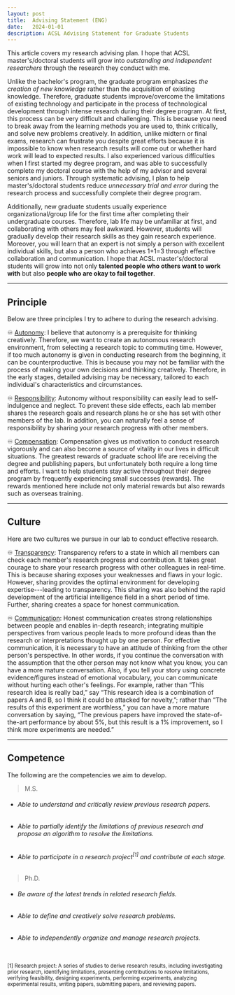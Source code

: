 ```yaml
---
layout: post
title:  Advising Statement (ENG)
date:   2024-01-01
description: ACSL Advising Statement for Graduate Students
---
```


This article covers my research advising plan.
I hope that ACSL master's/doctoral students will grow into *outstanding and independent researchers* through the research they conduct with me.

Unlike the bachelor's program, the graduate program emphasizes *the creation of new knowledge* rather than the acquisition of existing knowledge.
Therefore, graduate students improve/overcome the limitations of existing technology and participate in the process of technological development through intense research during their degree program.
At first, this process can be very difficult and challenging.
This is because you need to break away from the learning methods you are used to, think critically, and solve new problems creatively.
In addition, unlike midtern or final exams, research can frustrate you despite great efforts because it is impossible to know when research results will come out or whether hard work will lead to expected results.
I also experienced various difficulties when I first started my degree program, and was able to successfully complete my doctoral course with the help of my advisor and several seniors and juniors.
Through systematic advising, I plan to help master's/doctoral students reduce *unnecessary trial and error* during the research process and successfully complete their degree program.

Additionally, new graduate students usually experience organizational/group life for the first time after completing their undergraduate courses.
Therefore, lab life may be unfamiliar at first, and collaborating with others may feel awkward.
However, students will gradually develop their research skills as they gain research experience.
Moreover, you will learn that an expert is not simply a person with excellent individual skills, but also a person who achieves 1+1=3 through effective collaboration and communication.
I hope that ACSL master's/doctoral students will grow into not only **talented people who others want to work with** but also **people who are okay to fail together**.

---
## Principle
Below are three principles I try to adhere to during the research advising.

♾️ <ins>Autonomy</ins>: I believe that autonomy is a prerequisite for thinking creatively.
Therefore, we want to create an autonomous research environment, from selecting a research topic to commuting time.
However, if too much autonomy is given in conducting research from the beginning, it can be counterproductive.
This is because you may not be familiar with the process of making your own decisions and thinking creatively.
Therefore, in the early stages, detailed advising may be necessary, tailored to each individual's characteristics and circumstances.

♾️ <ins>Responsibility</ins>: Autonomy without responsibility can easily lead to self-indulgence and neglect.
To prevent these side effects, each lab member shares the research goals and research plans he or she has set with other members of the lab.
In addition, you can naturally feel a sense of responsibility by sharing your research progress with other members.

♾️ <ins>Compensation</ins>: Compensation gives us motivation to conduct research vigorously and can also become a source of vitality in our lives in difficult situations.
The greatest rewards of graduate school life are receiving the degree and publishing papers, but unfortunately both require a long time and efforts.
I want to help students stay active throughout their degree program by frequently experiencing small successes (rewards).
The rewards mentioned here include not only material rewards but also rewards such as overseas training.

---

## Culture
Here are two cultures we pursue in our lab to conduct effective research.

♾️ <ins>Transparency</ins>: Transparency refers to a state in which all members can check each member's research progress and contribution.
It takes great courage to share your research progress with other colleagues in real-time.
This is because sharing exposes your weaknesses and flaws in your logic.
However, sharing provides the optimal environment for developing expertise---leading to transparency.
This sharing was also behind the rapid development of the artificial intelligence field in a short period of time.
Further, sharing creates a space for honest communication.

♾️ <ins>Communication</ins>: Honest communication creates strong relationships between people and enables in-depth research; integrating multiple perspectives from various people leads to more profound ideas than the research or interpretations thought up by one person.
For effective communication, it is necessary to have an attitude of thinking from the other person's perspective.
In other words, if you continue the conversation with the assumption that the other person may not know what you know, you can have a more mature conversation.
Also, if you tell your story using concrete evidence/figures instead of emotional vocabulary, you can communicate without hurting each other's feelings.
For example, rather than “This research idea is really bad,” say “This research idea is a combination of papers A and B, so I think it could be attacked for novelty,”; rather than “The results of this experiment are worthless,” you can have a more mature conversation by saying, “The previous papers have improved the state-of-the-art performance by about 5%, but this result is a 1% improvement, so I think more experiments are needed.”

---

## Competence
The following are the competencies we aim to develop.
> M.S.
  - ###### Able to understand and critically review previous research papers.
  - ###### Able to partially identify the limitations of previous research and propose an algorithm to resolve the limitations.
  - ###### Able to participate in a research project<sup>[1]</sup> and contribute at each stage.


> Ph.D.
  - ###### Be aware of the latest trends in related research fields.
  - ###### Able to define and creatively solve research problems.
  - ###### Able to independently organize and manage research projects.

<br/>
<sup> [1] Research project: A series of studies to derive research results, including investigating prior research, identifying limitations, presenting contributions to resolve limitations, verifying feasibility, designing experiments, performing experiments, analyzing experimental results, writing papers, submitting papers, and reviewing papers. </sup>
